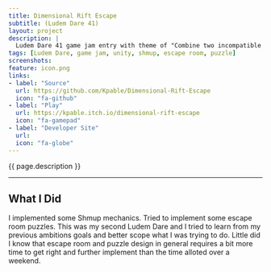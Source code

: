 ```yaml
---
title: Dimensional Rift Escape
subtitle: (Ludem Dare 41)
layout: project
description: |
  Ludem Dare 41 game jam entry with theme of "Combine two incompatible genres". Chosen genres "Shmup" and "Escape Room".
tags: [Ludem Dare, game jam, unity, shmup, escape room, puzzle]
screenshots:
feature: icon.png
links:
- label: "Source"
  url: https://github.com/Kpable/Dimensional-Rift-Escape
  icon: "fa-github"
- label: "Play"
  url: https://kpable.itch.io/dimensional-rift-escape
  icon: "fa-gamepad"
- label: "Developer Site"
  url: 
  icon: "fa-globe"
---
```


<!-- Description -->
{{ page.description }}

---

## What I Did

I implemented some Shmup mechanics. Tried to implement some escape room puzzles. This was my second Ludem Dare and I tried to learn from my previous ambitions goals and better scope what I was trying to do. Little did I know that escape room and puzzle design in general requires a bit more time to get right and further implement than the time alloted over a weekend.  

